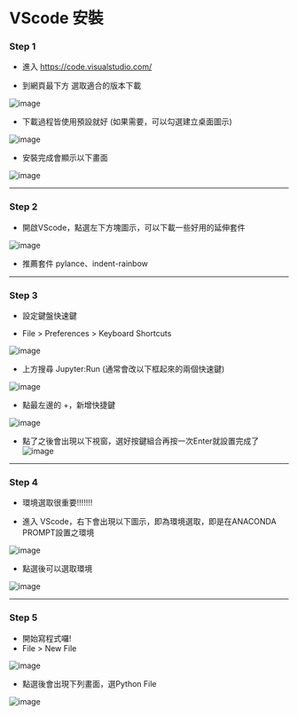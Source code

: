 # VScode 安裝

### Step 1

- 進入 https://code.visualstudio.com/

- 到網頁最下方 選取適合的版本下載

![image](https://user-images.githubusercontent.com/101647060/176836175-2439e5d2-3be0-4cf1-a33e-1b4c8d698be6.png)


- 下載過程皆使用預設就好 (如果需要，可以勾選建立桌面圖示)   

![image](https://user-images.githubusercontent.com/101647060/176836314-4adb2134-8e3e-43f4-bab1-8a51a173c8af.png)

- 安裝完成會顯示以下畫面

![image](https://user-images.githubusercontent.com/101647060/176836378-bb6a3ce8-5950-4c79-a316-f0964e748ba3.png)

----

### Step 2

- 開啟VScode，點選左下方塊圖示，可以下載一些好用的延伸套件

![image](https://user-images.githubusercontent.com/101647060/176839428-1adda30d-7394-436c-87b4-9c39a241c696.png)

- 推薦套件 pylance、indent-rainbow

----

### Step 3

- 設定鍵盤快速鍵 

- File > Preferences > Keyboard Shortcuts

![image](https://user-images.githubusercontent.com/101647060/176839944-0fdfa583-debe-4ba0-852a-d421af32f95f.png)

- 上方搜尋 Jupyter:Run (通常會改以下框起來的兩個快速鍵)

![image](https://user-images.githubusercontent.com/101647060/176840212-4207db2e-3134-49a9-8674-012fe997a6f5.png)


- 點最左邊的 +，新增快捷鍵

![image](https://user-images.githubusercontent.com/101647060/176841455-f5661b4c-5755-436c-a657-3fc37ebe5d90.png)

- 點了之後會出現以下視窗，選好按鍵組合再按一次Enter就設置完成了
![image](https://user-images.githubusercontent.com/101647060/176841326-69afe736-81b7-4e45-acc3-a00d085908ed.png)

----

### Step 4

- 環境選取很重要!!!!!!!

- 進入 VScode，右下會出現以下圖示，即為環境選取，即是在ANACONDA PROMPT設置之環境

![image](https://user-images.githubusercontent.com/101647060/176841850-f9ce171b-ad89-4dc5-a3b5-8592ffc1fa13.png)

- 點選後可以選取環境

![image](https://user-images.githubusercontent.com/101647060/176842238-ab8eca13-ab50-4d34-a8eb-c87a89e76690.png)


----

### Step 5

- 開始寫程式囉!
- File > New File

![image](https://user-images.githubusercontent.com/101647060/176842347-31515346-9c4f-4f8c-b18d-e4d4d07913b5.png)

- 點選後會出現下列畫面，選Python File

![image](https://user-images.githubusercontent.com/101647060/176842609-be8ad697-09bc-4eeb-b593-051c546935c0.png)









